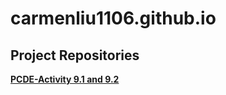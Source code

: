 # carmenliu1106.github.io
## Project Repositories
<a href="https://carmenliu1106.github.io/PCDE-Activity-9.1/" target="_blank">**PCDE-Activity 9.1 and 9.2**</a>


